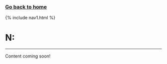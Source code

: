 ### **[Go back to home](https://ironrico.github.io/TestGlossary/)**

{% include nav1.html %}

# **N:** 
___
 
Content coming soon!
